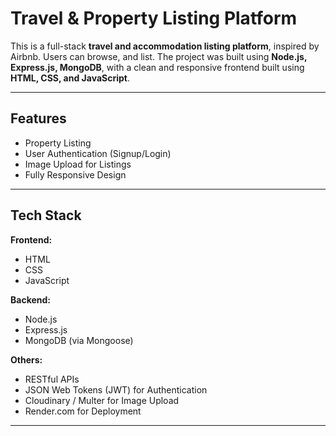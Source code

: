 # Travel & Property Listing Platform 

This is a full-stack **travel and accommodation listing platform**, inspired by Airbnb. Users can browse, and list. The project was built using **Node.js, Express.js, MongoDB**, with a clean and responsive frontend built using **HTML, CSS, and JavaScript**.

---

##  Features

-  Property Listing 
-  User Authentication (Signup/Login) 
-  Image Upload for Listings 
-  Fully Responsive Design

---

##  Tech Stack

**Frontend:**
- HTML
- CSS
- JavaScript

**Backend:**
- Node.js
- Express.js
- MongoDB (via Mongoose)

**Others:**
- RESTful APIs
- JSON Web Tokens (JWT) for Authentication
- Cloudinary / Multer for Image Upload 
- Render.com for Deployment

---

